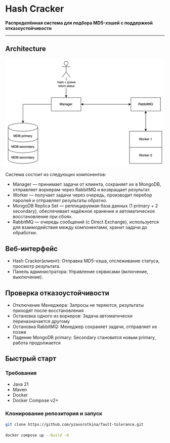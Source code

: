 # Hash Cracker

**Распределённая система для подбора MD5-хэшей с поддержкой отказоустойчивости**

---

## Architecture
![Architecture](./img.png)

Система состоит из следующих компонентов:
- Manager — принимает задачи от клиента, сохраняет их в MongoDB, отправляет воркерам через RabbitMQ и возвращает результат.
- Worker — получает задачи через очередь, производит перебор паролей и отправляет результаты обратно.
- MongoDB Replica Set — реплицируемая база данных (1 primary + 2 secondary), обеспечивает надёжное хранение и автоматическое восстановление при сбоях.
- RabbitMQ — очередь сообщений (с Direct Exchange), используется для взаимодействия между компонентами, хранит задачи до обработки.

## Веб-интерфейс
- Hash Cracker(клиент): Отправка MD5-хэша, отслеживание статуса, просмотр результата.
- Панель администратора: Управление сервисами (включение, выключение).

## Проверка отказоустойчивости
- Отключение Менеджера: Запросы не теряются, результаты приходят после восстановления
- Остановка одного из воркеров: Задача автоматически переназначается другому
- Остановка RabbitMQ: Менеджер сохраняет задачи, отправляет их позже 
- Падение MongoDB primary: Secondary становится новым primary, работа продолжается

## Быстрый старт

### Требования
- Java 21
- Maven
- Docker
- Docker Compose v2+

### Клонирование репозитория и запуск
```bash
git clone https://github.com/yzavorotkina/fault-tolerance.git

docker compose up --build -d